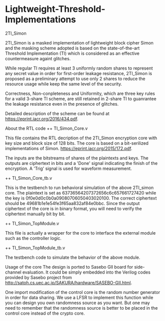 # Lightweight-Threshold-Implementations

2TI_Simon

2TI_Simon is a masked implementation of lightweight block cipher Simon and the masking scheme adopted is based on the state-of-the-art Threshold Implementation (TI) which is considered as an effective countermeasure againt glitches.

While regular TI requires at least 3 uniformly random shares to represent any secret value in order for first-order leakage resistance, 2TI_Simon is proposed as a preliminary attempt to use only 2 shares to reduce the resource usage while keep the same level of the security.

Correctness, Non-conpleteness and Uniformity, which are three key rules for a valid 3-share TI scheme, are still retained in 2-share TI to guanrantee the leakage resistance even in the presence of glitches.

Detailed description of the scheme can be found at https://eprint.iacr.org/2016/434.pdf.

About the RTL code
++ TI_Simon_Core.v

This file contains the RTL decription of the 2TI_Simon encryption core with key size and block size of 128 bits. The core is based on a bit-serilized implementations of Simon. https://eprint.iacr.org/2015/172.pdf.

The inputs are the bitstreams of shares of the plaintexts and keys. The outputs are ciphertext in bits and a 'Done' signal indicating the finish of the encryption. A 'Trig' signal is used for waveform measurement.

++ TI_Simon_Core_tb.v

This is the testbench to run behavioral simulation of the above 2TI_simon core. The plaintext is set as 63736564207372656c6c657661727420 while the key is 0f0e0d0c0b0a09080706050403020100. The correct ciphertext should be 49681b1e1e54fe3f65aa832af84e0bbc. Since the output ciphertext of the core is in binary format, you will need to verify the ciphertext manually bit by bit.

++ TI_Simon_TopModule.v

This file is actually a wrapper for the core to interface the external module such as the controller logic.

++ TI_Simon_TopModule_tb.v

The testbench code to simulate the behavior of the above module.

Usage of the core
The design is ported to Sasebo GII board for side-channel evaluation. It could be simply embedded into the Verilog codes provided by Sasebo project from http://satoh.cs.uec.ac.jp/SAKURA/hardware/SASEBO-GII.html.

One import modification of the control core is the random number generator in order for data sharing. We use a LFSR to implement this function while you can design you own randomness source as you want. But one may need to remember that the randomness source is better to be placed in the control core instead of the crypto core.
